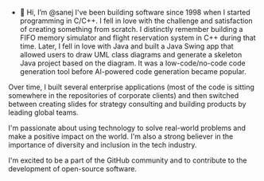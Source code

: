 - 👋 Hi, I’m @sanej
I've been building software since 1998 when I started programming in C/C++. I fell in love with the challenge and satisfaction of creating something from scratch. I distinctly remember building a FIFO memory simulator and flight reservation system in C++ during that time. Later, I fell in love with Java and built a Java Swing app that allowed users to draw UML class diagrams and generate a skeleton Java project based on the diagram. It was a low-code/no-code code generation tool before AI-powered code generation became popular.

Over time, I built several enterprise applications (most of the code is sitting somewhere in the repositories of corporate clients) and then switched between creating slides for strategy consulting and building products by leading global teams.

I'm passionate about using technology to solve real-world problems and make a positive impact on the world. I'm also a strong believer in the importance of diversity and inclusion in the tech industry.

I'm excited to be a part of the GitHub community and to contribute to the development of open-source software.

<!---
sanej/sanej is a ✨ special ✨ repository because its `README.md` (this file) appears on your GitHub profile.
You can click the Preview link to take a look at your changes.
--->
